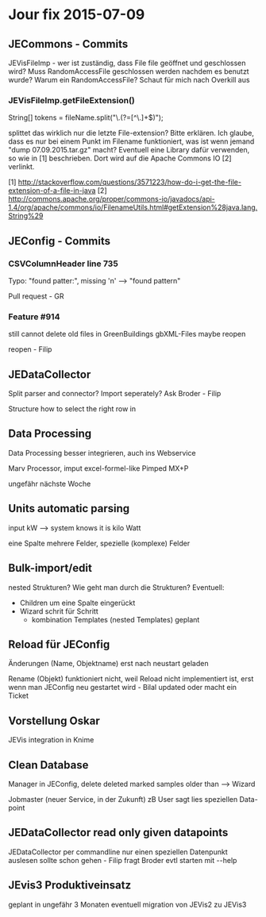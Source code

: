 # Jour fix 2015-07-09

## JECommons - Commits
JEVisFileImp - wer ist zuständig, dass File file geöffnet und geschlossen wird?
Muss RandomAccessFile geschlossen werden nachdem es benutzt wurde? Warum ein RandomAccessFile? Schaut für mich nach Overkill aus

### JEVisFileImp.getFileExtension()

String[] tokens = fileName.split("\\.(?=[^\\.]+$)");

splittet das wirklich nur die letzte File-extension? Bitte erklären. Ich glaube, dass es nur bei einem Punkt im Filename funktioniert, was ist wenn jemand "dump 07.09.2015.tar.gz" macht?
Eventuell eine Library dafür verwenden, so wie in [1] beschrieben. Dort wird auf die Apache Commons IO [2] verlinkt.

[1] http://stackoverflow.com/questions/3571223/how-do-i-get-the-file-extension-of-a-file-in-java
[2] http://commons.apache.org/proper/commons-io/javadocs/api-1.4/org/apache/commons/io/FilenameUtils.html#getExtension%28java.lang.String%29


## JEConfig - Commits
### CSVColumnHeader line 735
Typo: "found patter:", missing 'n' --> "found pattern"

Pull request - GR

### Feature #914
still cannot delete old files in GreenBuildings gbXML-Files
maybe reopen

reopen - Filip

## JEDataCollector
Split parser and connector? Import seperately?
Ask Broder - Filip

Structure how to select the right row in 

## Data Processing
Data Processing besser integrieren, auch ins Webservice

Marv Processor, imput excel-formel-like
Pimped MX+P

ungefähr nächste Woche

## Units automatic parsing
input kW --> system knows it is kilo Watt

eine Spalte mehrere Felder, spezielle (komplexe) Felder

## Bulk-import/edit
nested Strukturen? Wie geht man durch die Strukturen?
Eventuell:
- Children um eine Spalte eingerückt
- Wizard schrit für Schritt
	- kombination Templates (nested Templates) geplant

## Reload für JEConfig
Änderungen (Name, Objektname) erst nach neustart geladen

Rename (Objekt) funktioniert nicht, weil Reload nicht implementiert ist, erst wenn man JEConfig neu gestartet wird - Bilal updated oder macht ein Ticket

## Vorstellung Oskar 
JEVis integration in Knime

## Clean Database
Manager in JEConfig, delete deleted marked samples older than <date> --> Wizard

Jobmaster (neuer Service, in der Zukunft)
zB User sagt lies speziellen Data-point

## JEDataCollector read only given datapoints
JEDataCollector per commandline nur einen speziellen Datenpunkt auslesen
sollte schon gehen - Filip fragt Broder
evtl starten mit --help

## JEvis3 Produktiveinsatz
geplant in ungefähr 3 Monaten
eventuell migration von JEVis2 zu JEVis3


